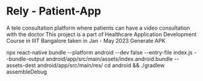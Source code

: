 # Rely - Patient-App
A tele consultation platform where patients can have a video consultation with the doctor
This project is a part of Healthcare Application Development Course in IIIT Bangalore taken in Jan - May 2023 
Generate APK


npx react-native bundle --platform android --dev false --entry-file index.js --bundle-output android/app/src/main/assets/index.android.bundle --assets-dest android/app/src/main/res/
cd android && ./gradlew assembleDebug


